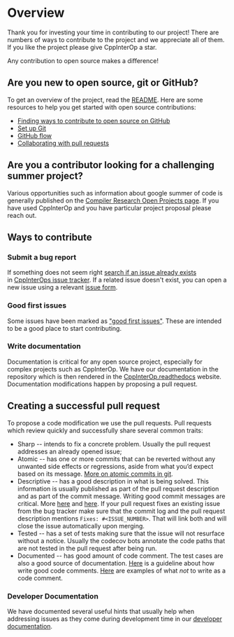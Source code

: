 # Overview  

Thank you for investing your time in contributing to our project! There are
numbers of ways to contribute to the project and we appreciate all of them. If
you like the project please give CppInterOp a star.

Any contribution to open source makes a difference!

## Are you new to open source, git or GitHub?

To get an overview of the project, read the [README](README.md). Here are some
resources to help you get started with open source contributions:

- [Finding ways to contribute to open source on GitHub](https://docs.github.com/en/get-started/exploring-projects-on-github/finding-ways-to-contribute-to-open-source-on-github)
- [Set up Git](https://docs.github.com/en/get-started/quickstart/set-up-git)
- [GitHub flow](https://docs.github.com/en/get-started/quickstart/github-flow)
- [Collaborating with pull requests](https://docs.github.com/en/github/collaborating-with-pull-requests)

## Are you a contributor looking for a challenging summer project?

Various opportunities such as information about google summer of code is
generally published on the [Compiler Research Open Projects page](https://compiler-research.org/open_projects).
If you have used CppInterOp and you have particular project proposal please reach out.

## Ways to contribute

### Submit a bug report

If something does not seem right [search if an issue already exists](https://docs.github.com/en/github/searching-for-information-on-github/searching-on-github/searching-issues-and-pull-requests#search-by-the-title-body-or-comments)  
in [CppInterOps issue tracker](https://github.com/compiler-research/CppInterOp/issues). If a related issue doesn't exist, you can open a  
new issue using a relevant [issue form](https://github.com/compiler-research/CppInterOp/issues/new).

### Good first issues

Some issues have been marked as ["good first issues"](https://github.com/compiler-research/CppInterOp/labels/good%20first%20issue).
These are intended to be a good place to start contributing.

### Write documentation

Documentation is critical for any open source project, especially for complex
projects such as CppInterOp. We have our documentation in the repository which is then
rendered in the [CppInterOp.readthedocs](https://cppinterop.readthedocs.io/en/latest/) website.
Documentation modifications happen by proposing a pull request.

## Creating a successful pull request

To propose a code modification we use the pull requests. Pull requests which
review quickly and successfully share several common traits:

- Sharp -- intends to fix a concrete problem. Usually the pull request addresses
  an already opened issue;
- Atomic -- has one or more commits that can be reverted without any unwanted
  side effects or regressions, aside from what you’d expect based on its
  message. [More on atomic commits in git](https://www.aleksandrhovhannisyan.com/blog/atomic-git-commits/).
- Descriptive -- has a good description in what is being solved. This
  information is usually published as part of the pull request description and
  as part of the commit message. Writing good commit messages are critical. More
  [here](https://github.blog/2022-06-30-write-better-commits-build-better-projects/)
  and [here](https://cbea.ms/git-commit/). If your pull request fixes an existing
  issue from the bug tracker make sure that the commit log and the pull request
  description mentions `Fixes: #<ISSUE_NUMBER>`. That will link both and will
  close the issue automatically upon merging.
- Tested -- has a set of tests making sure that the issue will not resurface
  without a notice. Usually the codecov bots annotate the code paths that are
  not tested in the pull request after being run.
- Documented -- has good amount of code comment. The test cases are also a good
  source of documentation. [Here](https://stackoverflow.blog/2021/12/23/best-practices-for-writing-code-comments/)
  is a guideline about how write good code comments. [Here](https://stackoverflow.com/questions/184618/what-is-the-best-comment-in-source-code-you-have-ever-encountered)
  are examples of what *not* to write as a code comment.

### Developer Documentation  

We have documented several useful hints that usually help when addressing issues
as they come during development time in our [developer documentation](https://cppinterop.readthedocs.io/en/latest/InstallationAndUsage.html).  
